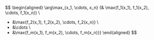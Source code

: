 $$
\begin{aligned}
\arg\max_{x_1, \cdots, x_n} 
\{& \max\{f_1(x_1), f_1(x_2), \cdots, f_1(x_n)\} \\ 
+ &\max\{f_2(x_1), f_2(x_2), \cdots, f_2(x_n)\} \\
+ &\cdots \\
+ &\max\{f_m(x_1), f_m(x_2), \cdots, f_m(x_n)\}\}
\end{aligned}
$$

